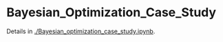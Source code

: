 # Bayesian_Optimization_Case_Study

Details in [./Bayesian_optimization_case_study.ipynb](./Bayesian_optimization_case_study.ipynb).
